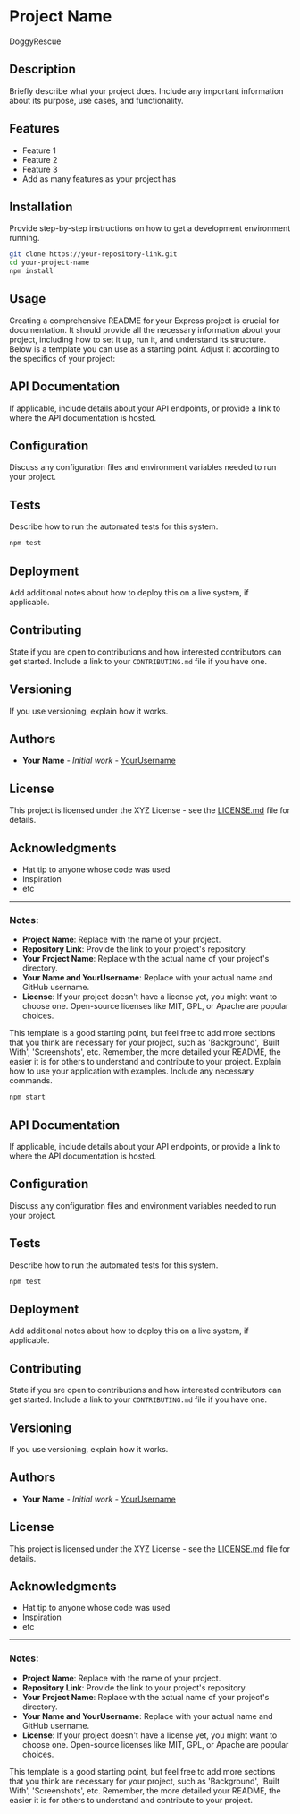 # Project Name
DoggyRescue

## Description

Briefly describe what your project does. Include any important information about its purpose, use cases, and functionality.

## Features

- Feature 1
- Feature 2
- Feature 3
- Add as many features as your project has

## Installation

Provide step-by-step instructions on how to get a development environment running.

```bash
git clone https://your-repository-link.git
cd your-project-name
npm install
```

## Usage
Creating a comprehensive README for your Express project is crucial for documentation. It should provide all the necessary information about your project, including how to set it up, run it, and understand its structure. Below is a template you can use as a starting point. Adjust it according to the specifics of your project:


## API Documentation

If applicable, include details about your API endpoints, or provide a link to where the API documentation is hosted.

## Configuration

Discuss any configuration files and environment variables needed to run your project.

## Tests

Describe how to run the automated tests for this system.

```bash
npm test
```

## Deployment

Add additional notes about how to deploy this on a live system, if applicable.

## Contributing

State if you are open to contributions and how interested contributors can get started. Include a link to your `CONTRIBUTING.md` file if you have one.

## Versioning

If you use versioning, explain how it works.

## Authors

- **Your Name** - _Initial work_ - [YourUsername](https://github.com/YourUsername)

## License

This project is licensed under the XYZ License - see the [LICENSE.md](LICENSE.md) file for details.

## Acknowledgments

- Hat tip to anyone whose code was used
- Inspiration
- etc

---

### Notes:

- **Project Name**: Replace with the name of your project.
- **Repository Link**: Provide the link to your project's repository.
- **Your Project Name**: Replace with the actual name of your project's directory.
- **Your Name and YourUsername**: Replace with your actual name and GitHub username.
- **License**: If your project doesn't have a license yet, you might want to choose one. Open-source licenses like MIT, GPL, or Apache are popular choices.

This template is a good starting point, but feel free to add more sections that you think are necessary for your project, such as 'Background', 'Built With', 'Screenshots', etc. Remember, the more detailed your README, the easier it is for others to understand and contribute to your project.
Explain how to use your application with examples. Include any necessary commands.

```bash
npm start
```

## API Documentation

If applicable, include details about your API endpoints, or provide a link to where the API documentation is hosted.

## Configuration

Discuss any configuration files and environment variables needed to run your project.

## Tests

Describe how to run the automated tests for this system.

```bash
npm test
```

## Deployment

Add additional notes about how to deploy this on a live system, if applicable.

## Contributing

State if you are open to contributions and how interested contributors can get started. Include a link to your `CONTRIBUTING.md` file if you have one.

## Versioning

If you use versioning, explain how it works.

## Authors

- **Your Name** - _Initial work_ - [YourUsername](https://github.com/YourUsername)

## License

This project is licensed under the XYZ License - see the [LICENSE.md](LICENSE.md) file for details.

## Acknowledgments

- Hat tip to anyone whose code was used
- Inspiration
- etc

---

### Notes:

- **Project Name**: Replace with the name of your project.
- **Repository Link**: Provide the link to your project's repository.
- **Your Project Name**: Replace with the actual name of your project's directory.
- **Your Name and YourUsername**: Replace with your actual name and GitHub username.
- **License**: If your project doesn't have a license yet, you might want to choose one. Open-source licenses like MIT, GPL, or Apache are popular choices.

This template is a good starting point, but feel free to add more sections that you think are necessary for your project, such as 'Background', 'Built With', 'Screenshots', etc. Remember, the more detailed your README, the easier it is for others to understand and contribute to your project.